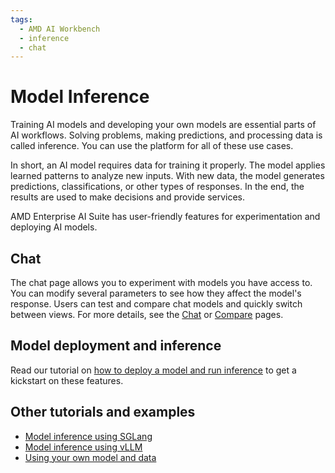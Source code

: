 ```yaml
---
tags:
  - AMD AI Workbench
  - inference
  - chat
---
```


# Model Inference

Training AI models and developing your own models are essential parts of AI workflows. Solving problems, making predictions, and processing data is called inference. You can use the platform for all of these use cases.

In short, an AI model requires data for training it properly. The model applies learned patterns to analyze new inputs. With new data, the model generates predictions, classifications, or other types of responses. In the end, the results are used to make decisions and provide services.

AMD Enterprise AI Suite has user-friendly features for experimentation and deploying AI models.

## Chat

The chat page allows you to experiment with models you have access to. You can modify several parameters to see how they affect the model's response. Users can test and compare chat models and quickly switch between views. For more details, see the [Chat](./chat.md) or [Compare](./compare.md) pages.

## Model deployment and inference

Read our tutorial on [how to deploy a model and run inference](./how-to-deploy-and-inference.md) to get a kickstart on these features.

## Other tutorials and examples

- [Model inference using SGLang](../../../../../ai-workloads-manifests/llm-inference-sglang/helm/)
- [Model inference using vLLM](../../../../../ai-workloads-manifests/llm-inference-vllm/helm/)
- [Using your own model and data](../../../../../ai-workloads-docs/tutorials/tutorial-01-deliver-resources-and-finetune#next-steps-how-to-use-your-own-model-and-data)
